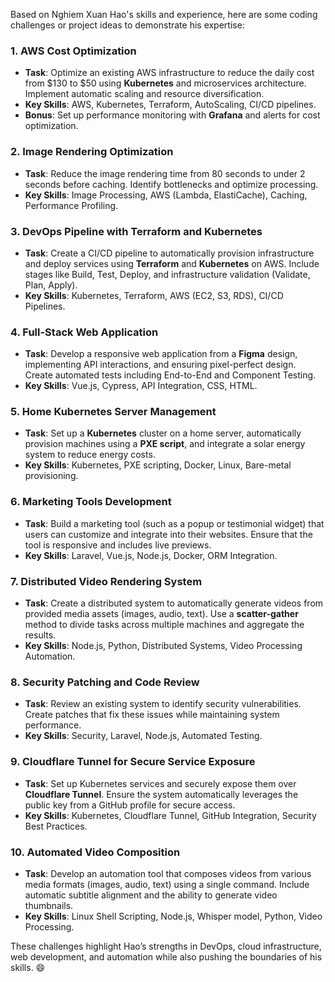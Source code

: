 Based on Nghiem Xuan Hao's skills and experience, here are some coding challenges or project ideas to demonstrate his expertise:

### 1. **AWS Cost Optimization**
   - **Task**: Optimize an existing AWS infrastructure to reduce the daily cost from $130 to $50 using **Kubernetes** and microservices architecture. Implement automatic scaling and resource diversification.
   - **Key Skills**: AWS, Kubernetes, Terraform, AutoScaling, CI/CD pipelines.
   - **Bonus**: Set up performance monitoring with **Grafana** and alerts for cost optimization.

### 2. **Image Rendering Optimization**
   - **Task**: Reduce the image rendering time from 80 seconds to under 2 seconds before caching. Identify bottlenecks and optimize processing.
   - **Key Skills**: Image Processing, AWS (Lambda, ElastiCache), Caching, Performance Profiling.

### 3. **DevOps Pipeline with Terraform and Kubernetes**
   - **Task**: Create a CI/CD pipeline to automatically provision infrastructure and deploy services using **Terraform** and **Kubernetes** on AWS. Include stages like Build, Test, Deploy, and infrastructure validation (Validate, Plan, Apply).
   - **Key Skills**: Kubernetes, Terraform, AWS (EC2, S3, RDS), CI/CD Pipelines.

### 4. **Full-Stack Web Application**
   - **Task**: Develop a responsive web application from a **Figma** design, implementing API interactions, and ensuring pixel-perfect design. Create automated tests including End-to-End and Component Testing.
   - **Key Skills**: Vue.js, Cypress, API Integration, CSS, HTML.

### 5. **Home Kubernetes Server Management**
   - **Task**: Set up a **Kubernetes** cluster on a home server, automatically provision machines using a **PXE script**, and integrate a solar energy system to reduce energy costs.
   - **Key Skills**: Kubernetes, PXE scripting, Docker, Linux, Bare-metal provisioning.

### 6. **Marketing Tools Development**
   - **Task**: Build a marketing tool (such as a popup or testimonial widget) that users can customize and integrate into their websites. Ensure that the tool is responsive and includes live previews.
   - **Key Skills**: Laravel, Vue.js, Node.js, Docker, ORM Integration.

### 7. **Distributed Video Rendering System**
   - **Task**: Create a distributed system to automatically generate videos from provided media assets (images, audio, text). Use a **scatter-gather** method to divide tasks across multiple machines and aggregate the results.
   - **Key Skills**: Node.js, Python, Distributed Systems, Video Processing Automation.

### 8. **Security Patching and Code Review**
   - **Task**: Review an existing system to identify security vulnerabilities. Create patches that fix these issues while maintaining system performance.
   - **Key Skills**: Security, Laravel, Node.js, Automated Testing.

### 9. **Cloudflare Tunnel for Secure Service Exposure**
   - **Task**: Set up Kubernetes services and securely expose them over **Cloudflare Tunnel**. Ensure the system automatically leverages the public key from a GitHub profile for secure access.
   - **Key Skills**: Kubernetes, Cloudflare Tunnel, GitHub Integration, Security Best Practices.

### 10. **Automated Video Composition**
   - **Task**: Develop an automation tool that composes videos from various media formats (images, audio, text) using a single command. Include automatic subtitle alignment and the ability to generate video thumbnails.
   - **Key Skills**: Linux Shell Scripting, Node.js, Whisper model, Python, Video Processing.

These challenges highlight Hao’s strengths in DevOps, cloud infrastructure, web development, and automation while also pushing the boundaries of his skills. 😄

<!--

**Here are some ideas to get you started:**

🙋‍♀️ A short introduction - what is your organization all about?
🌈 Contribution guidelines - how can the community get involved?
👩‍💻 Useful resources - where can the community find your docs? Is there anything else the community should know?
🍿 Fun facts - what does your team eat for breakfast?
🧙 Remember, you can do mighty things with the power of [Markdown](https://docs.github.com/github/writing-on-github/getting-started-with-writing-and-formatting-on-github/basic-writing-and-formatting-syntax)
-->
